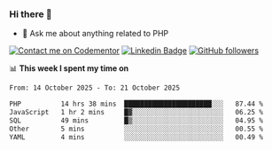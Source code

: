 ### Hi there 👋

<!--
**mustafaculban/mustafaculban** is a ✨ _special_ ✨ repository because its `README.md` (this file) appears on your GitHub profile.

Here are some ideas to get you started:

- 🌱 I’m currently learning ...
- 👯 I’m looking to collaborate on ...
- 🤔 I’m looking for help with ...
- 📫 How to reach me: ...
- 😄 Pronouns: ...
- ⚡ Fun fact: ...

-->
- 💬 Ask me about anything related to PHP

[![Contact me on Codementor](https://www.codementor.io/m-badges/karamusluk/book-session.svg)](https://www.codementor.io/@karamusluk?refer=badge)
[![Linkedin Badge](https://img.shields.io/badge/-Mustafa%20Culban-blue?style=social&logo=Linkedin&logoColor=blue&link=https://www.linkedin.com/in/mustafaculban/)](https://www.linkedin.com/in/mustafaculban/) 
[![GitHub followers](https://img.shields.io/github/followers/karamusluk?label=Follow&style=social)](https://github.com/karamusluk/?tab=follow)


📊 **This week I spent my time on**
<!--START_SECTION:waka-->

```txt
From: 14 October 2025 - To: 21 October 2025

PHP          14 hrs 38 mins  ██████████████████████░░░   87.44 %
JavaScript   1 hr 2 mins     █▓░░░░░░░░░░░░░░░░░░░░░░░   06.25 %
SQL          49 mins         █▒░░░░░░░░░░░░░░░░░░░░░░░   04.95 %
Other        5 mins          ░░░░░░░░░░░░░░░░░░░░░░░░░   00.55 %
YAML         4 mins          ░░░░░░░░░░░░░░░░░░░░░░░░░   00.49 %
```

<!--END_SECTION:waka-->

